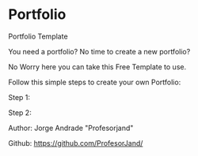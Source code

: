 # Portfolio
Portfolio Template

You need a portfolio?
No time to create a new portfolio?

No Worry here you can take this Free Template to use.

Follow this simple steps to create your own Portfolio:

Step 1:

Step 2:

Author: Jorge Andrade "Profesorjand"

Github: https://github.com/ProfesorJand/
